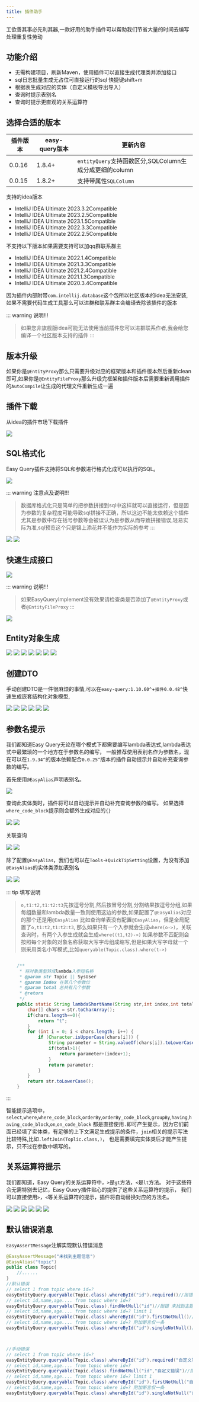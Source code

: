 ```yaml
---
title: 插件助手
---
```


工欲善其事必先利其器,一款好用的助手插件可以帮助我们节省大量的时间去编写处理重复性劳动

## 功能介绍
- 无需构建项目，刷新Maven，使用插件可以直接生成代理类并添加接口
- sql日志批量生成无占位可直接运行的sql 快捷键shift+m
- 根据表生成对应的实体（自定义模板导出导入）
- 查询时提示表别名
- 查询时提示更直观的关系运算符

## 选择合适的版本
插件版本  | easy-query版本 | 更新内容 
--- | --- | --- 
0.0.16 | 1.8.4+  | `entityQuery`支持函数区分,SQLColumn生成分成更细的column
0.0.15 | 1.8.2+ | 支持带属性`SQLColumn`

支持的idea版本

- IntelliJ IDEA Ultimate 2023.3.2Compatible
- IntelliJ IDEA Ultimate 2023.2.5Compatible
- IntelliJ IDEA Ultimate 2023.1.5Compatible
- IntelliJ IDEA Ultimate 2022.3.3Compatible
- IntelliJ IDEA Ultimate 2022.2.5Compatible

不支持以下版本如果需要支持可以加qq群联系群主

- IntelliJ IDEA Ultimate 2022.1.4Compatible
- IntelliJ IDEA Ultimate 2021.3.3Compatible
- IntelliJ IDEA Ultimate 2021.2.4Compatible
- IntelliJ IDEA Ultimate 2021.1.3Compatible
- IntelliJ IDEA Ultimate 2020.3.4Compatible


因为插件内部附带`com.intellij.database`这个包所以社区版本的idea无法安装,如果不需要代码生成工具那么可以进群和联系群主会编译去除该插件的版本


::: warning 说明!!!
> 如果您非旗舰版idea可能无法使用当前插件您可以进群联系作者,我会给您编译一个社区版本支持的插件
:::


## 版本升级
如果你是`@EntityProxy`那么只需要升级对应的框架版本和插件版本然后重新clean即可,如果你是`@EntityFileProxy`那么升级完框架和插件版本后需要重新调用插件的`AutoCompile`让生成的代理文件重新生成一遍

## 插件下载
从idea的插件市场下载插件

<img src="/plugin-market.jpg">


## SQL格式化
Easy Query插件支持将SQL和参数进行格式化成可以执行的SQL。

<img src="/plugin-tools.png">


::: warning 注意点及说明!!!
> 数据库格式化只是简单的把参数拼接到sql中这样就可以直接运行，但是因为参数的复杂程度可能导致sql拼接不正确，所以这边不能太依赖这个插件尤其是参数中存在括号参数等会被误认为是参数从而导致拼接错误,轻易实际为准,sql预览这个只是锦上添花并不能作为实际的参考
:::

<img src="/plugin-sql-format-preview.jpg">
<img src="/plugin-sql-format-preview2.jpg">

## 快速生成接口

<img src="/startup5.png">

::: warning 说明!!!
> 如果EasyQueryImplement没有效果请检查类是否添加了`@EntityProxy`或者`@EntityFileProxy`
:::

<img src="/startup6.png">

## Entity对象生成
<img src="/plugin-database-1.png">

<img src="/plugin-database-2.png">
<img src="/plugin-database-3.png">
<img src="/plugin-database-4.png">
<img src="/plugin-database-5.png">
<img src="/plugin-database-6.png">
<img src="/plugin-database-7.png">


## 创建DTO
手动创建DTO是一件很麻烦的事情,可以在`easy-query:1.10.60^`+`插件0.0.48^`快速生成嵌套结构化对象模型,

<img src="/EQDTO1.jpg">
<img src="/EQDTO2.jpg">
<img src="/EQDTO3.jpg">
<img src="/EQDTO4.jpg">
<img src="/EQDTO5.jpg">
<img src="/EQDTO6.jpg">

## 参数名提示

我们都知道Easy Query无论在哪个模式下都需要编写lambda表达式,lambda表达式中最繁琐的一个地方在于参数名的编写，
一般推荐使用表别名作为参数名，现在可以在`1.9.34^`的版本依赖配合`0.0.25^`版本的插件自动提示并自动补充查询参数的编写。

首先使用`@EasyAlias`声明表别名。

<img src="/plugin-max1.jpg">

查询此实体类时，插件将可以自动提示并自动补充查询参数的编写。
如果选择`where_code_block`提示则会额外生成对应的`{}`

<img src="/plugin-max2.jpg">

<img src="/plugin-max3.jpg">

关联查询

<img src="/plugin-max3_1.png">
<img src="/plugin-max3_2.png">


除了配置`@EasyAlias`，我们也可以在`Tools`->`QuickTipSetting`设置，为没有添加`@EasyAlias`的实体类添加表别名

<img src="/plugin-max4.jpg">


<img src="/plugin-max5.jpg">



::: tip 填写说明
> `o,t1:t2,t1:t2:t3`先按逗号分割,然后按冒号分割,分割结果按逗号分组,如果每组数量和lambda数量一致则使用这边的参数,如果配置了`@EasyAlias`对应的那个还是用`@EasyAlias`
比如查询单表没有配置`@EasyAlias`，但是全局配置了`o,t1:t2,t1:t2:t3`,
那么如果只有一个入参就会生成`where(o->)`，关联查询时，有两个入参生成就会生成`where((t1,t2)->)`
> 如果参数不匹配则会按照每个对象的对象名称获取大写字母组成缩写,但是如果大写字母就一个则采用类名小写模式,比如`queryable(Topic.class).where(t->)`
```java

    /**
     * 将对象类型转成lambda入参短名称
     * @param str Topic || SysUser
     * @param index 在第几个参数位
     * @param total 总共有几个参数
     * @return
     */
    public static String lambdaShortName(String str,int index,int total) {
        char[] chars = str.toCharArray();
        if(chars.length==0){
            return "t";
        }
        for (int i = 0; i < chars.length; i++) {
            if (Character.isUpperCase(chars[i])) {
                String parameter = String.valueOf(chars[i]).toLowerCase();
                if(total>1){
                    return parameter+(index+1);
                }
                return parameter;
            }
        }
        return str.toLowerCase();
    }
```
:::

智能提示选项中，`select`,`where`,`where_code_block`,`orderBy`,`orderBy_code_block`,`groupBy`,`having`,`having_code_block`,`on`,`on_code_block`
都是直接使用`.`即可产生提示，因为它们前面已经填了实体类，有足够的上下文满足生成提示的条件，`join`相关的提示写法比较特殊,比如`.leftJoin(Toplic.class,)`，
也是需要填完实体类后才能产生提示，只不过在参数中填写的。


## 关系运算符提示

我们都知道，Easy Query的关系运算符中，`>`是`gt`方法，`<`是`lt`方法。
对于这些符合无需特别去记忆，Easy Query插件贴心的提供了这些关系运算符的提示，
我们可以直接使用`>`，`<`等关系运算符的提示，插件将自动替换对应的方法名。

<img src="/plugin-max11.jpg">

<img src="/plugin-max12.jpg">

<img src="/plugin-max13.jpg">

<img src="/plugin-max14.jpg">

<img src="/plugin-max15.jpg">

<img src="/plugin-max16.jpg">

<!-- ## 快速匿名对象

`anonymous`智能提示

<img src="/plugin-max6.jpg">


<img src="/plugin-max7.jpg">



<img src="/plugin-max8.jpg">


<img src="/plugin-max9.jpg">


<img src="/plugin-max10.jpg"> -->

## 默认错误消息
`EasyAssertMessage`注解实现默认错误消息
```java
@EasyAssertMessage("未找到主题信息")
@EasyAlias("topic")
public class Topic{
    //......
}
//默认错误
// select 1 from topic where id=?
easyEntityQuery.queryable(Topic.class).whereById("id").required()//抛错 未找到主题信息 
// select id,name,age.... from topic where id=?
easyEntityQuery.queryable(Topic.class).findNotNull("id")//抛错 未找到主题信息
// select id,name,age.... from topic where id=? limit 1
easyEntityQuery.queryable(Topic.class).whereById("id").firstNotNull()//抛错 未找到主题信息
// select id,name,age.... from topic where id=? 附加断言仅一条
easyEntityQuery.queryable(Topic.class).whereById("id").singleNotNull()//抛错 未找到主题信息



//手动错误
// select 1 from topic where id=?
easyEntityQuery.queryable(Topic.class).whereById("id").required("自定义错误")//抛错 自定义错误 
// select id,name,age.... from topic where id=?
easyEntityQuery.queryable(Topic.class).findNotNull("id","自定义错误")//抛错 自定义错误
// select id,name,age.... from topic where id=? limit 1
easyEntityQuery.queryable(Topic.class).whereById("id").firstNotNull("自定义错误")//抛错 自定义错误
// select id,name,age.... from topic where id=? 附加断言仅一条
easyEntityQuery.queryable(Topic.class).whereById("id").singleNotNull("自定义错误")//抛错 自定义错误
```

